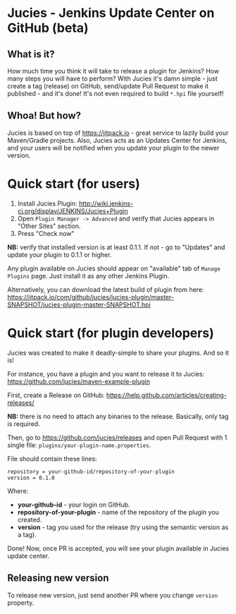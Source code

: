 # Jucies - Jenkins Update Center on GitHub (beta)
## What is it?
How much time you think it will take to release a plugin for Jenkins? How many steps you will have to perform? With Jucies it's damn simple - just create a tag (release) on GitHub, send/update Pull Request to make it published - and it's done! It's not even required to build `*.hpi` file yourself!

## Whoa! But how?
Jucies is based on top of https://jitpack.io - great service to lazily build your Maven/Gradle projects. Also, Jucies acts as an Updates Center for Jenkins, and your users will be notified when you update your plugin to the newer version.

# Quick start (for users)
1. Install Jucies Plugin: http://wiki.jenkins-ci.org/display/JENKINS/Jucies+Plugin
1. Open `Plugin Manager -> Advanced` and verify that Jucies appears in "Other Sites" section.
1. Press "Check now"

**NB:** verify that installed version is at least 0.1.1. If not - go to "Updates" and update your plugin to 0.1.1 or higher.

Any plugin available on Jucies should appear on "available" tab of `Manage Plugins` page. Just install it as any other Jenkins Plugin.

Alternatively, you can download the latest build of plugin from here:
https://jitpack.io/com/github/jucies/jucies-plugin/master-SNAPSHOT/jucies-plugin-master-SNAPSHOT.hpi

# Quick start (for plugin developers)
Jucies was created to make it deadly-simple to share your plugins. And so it is!

For instance, you have a plugin and you want to release it to Jucies:
https://github.com/jucies/maven-example-plugin

First, create a Release on GitHub: https://help.github.com/articles/creating-releases/

**NB:** there is no need to attach any binaries to the release. Basically, only tag is required.

Then, go to https://github.com/jucies/releases and open Pull Request with 1 single file: `plugins/your-plugin-name.properties`.

File should contain these lines:
```properties
repository = your-github-id/repository-of-your-plugin
version = 0.1.0
```

Where:
* **your-github-id** - your login on GitHub.
* **repository-of-your-plugin** - name of the repository of the plugin you created.
* **version** - tag you used for the release (try using the semantic version as a tag).

Done! Now, once PR is accepted, you will see your plugin available in Jucies update center.

## Releasing new version
To release new version, just send another PR where you change `version` property.
